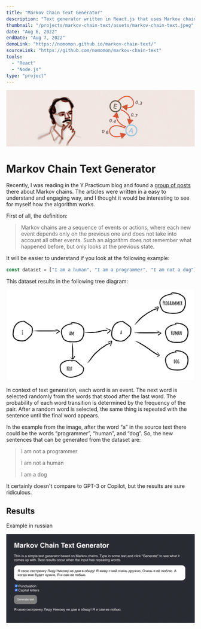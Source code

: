 ```yaml
---
title: "Markov Chain Text Generator"
description: "Text generator written in React.js that uses Markov chains to generate text based on a given input."
thumbnail: "/projects/markov-chain-text/assets/markov-chain-text.jpeg"
date: "Aug 6, 2022"
endDate: "Aug 7, 2022"
demoLink: "https://nomomon.github.io/markov-chain-text/"
sourceLink: "https://github.com/nomomon/markov-chain-text"
tools:
  - "React"
  - "Node.js"
type: "project"
---
```


![thumbnail](./assets/markov-chain-text.jpeg)

# Markov Chain Text Generator

Recently, I was reading in the Y.Practicum blog and found a [group of posts](https://thecode.media/markov-chain/) there about Markov chains. The articles were written in a easy to understand and engaging way, and I thought it would be interesting to see for myself how the algorithm works.

First of all, the definition:

> Markov chains are a sequence of events or actions, where each new event depends only on the previous one and does not take into account all other events. Such an algorithm does not remember what happened before, but only looks at the previous state.

It will be easier to understand if you look at the following example:

```javascript
const dataset = ["I am a human", "I am a programmer", "I am not a dog"];
```

This dataset results in the following tree diagram:

![](./assets/diagram.png)

In context of text generation, each word is an event. The next word is selected randomly from the words that stood after the last word. The probability of each word transition is determined by the frequency of the pair. After a random word is selected, the same thing is repeated with the sentence until the final word appears.

In the example from the image, after the word “a” in the source text there could be the words “programmer”, “human”, and “dog”. So, the new sentences that can be generated from the dataset are:

> I am not a programmer
>
> I am not a human
>
> I am a dog

It certainly doesn't compare to GPT-3 or Copilot, but the results are sure ridiculous.

## Results

Example in russian

![demo](https://github.com/nomomon/markov-chain-text/raw/master/screenshot.png)
